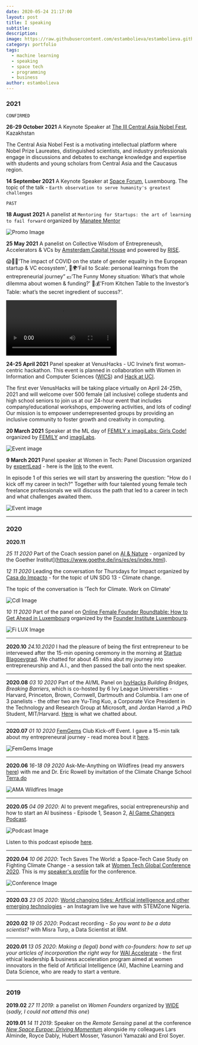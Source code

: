 ```yaml
---
date: 2020-05-24 21:17:00
layout: post
title: I speaking
subtitle:
description: 
image: https://raw.githubusercontent.com/estambolieva/estambolieva.github.io/master/assets/img/uploads/I_speaking/Katia_New_Space.png
category: portfolio
tags:
  - machine learning
  - speaking
  - space tech
  - programming
  - business
author: estambolieva
---
```



### 2021

`CONFIRMED`


**26-29 October 2021** A Keynote Speaker at [The III Central Asia Nobel Fest](https://nobel-fest.inpolicy.net), Kazakhstan

The Central Asia Nobel Fest is a motivating intellectual platform where Nobel Prize Laureates, distinguished scientists, and industry professionals engage in discussions and debates to exchange knowledge and expertise with students and young scholars from Central Asia and the Caucasus region.



**14 September 2021** A Keynote Speaker at [Space Forum](https://www.spaceforum.com/), Luxembourg. The topic of the talk - `Earth observation to serve humanity's greatest challenges`


`PAST`


**18 August 2021** A panelist at `Mentoring for Startups: the art of learning to fail forward` organized by [Manatee Mentor](https://www.manatee-mentor.com/)

![Promo Image](https://raw.githubusercontent.com/estambolieva/estambolieva.github.io/master/assets/img/uploads/I_speaking/MM_Mentoring_for_Startups_.jpeg)


**25 May 2021** A panelist on Collective Wisdom of Entrepreneush, Accelerators & VCs by [Amsterdam Capital House](https://www.amsterdamcapitalhouse.co/) and powered by [RISE]().

😱💃🏽'The impact of COVID on the state of gender equality in the European startup & VC ecosystem',
🦄🌍‘Fail to Scale: personal learnings from the entrepreneurial journey”
💶‘The Funny Money situation: What’s that whole dilemma about women & funding?'
🍳💰'From Kitchen Table to the Investor’s Table: what’s the secret ingredient of success?'.

![MP4 promo video](https://github.com/estambolieva/estambolieva.github.io/raw/master/assets/gif/Talk_Amesterdam_Capital_house.mp4)


**24-25 April 2021** Panel speaker at VenusHacks - UC Irvine’s first womxn-centric hackathon. This event is planned in collaboration with Women in Information and Computer Sciences ([WICS](https://wics.ics.uci.edu/)) and [Hack at UCI](https://hack.ics.uci.edu/).

The first ever VenusHacks will be taking place virtually on April 24-25th, 2021 and will welcome over 500 female (all inclusive) college students and high school seniors to join us at our 24-hour event that includes company/educational workshops, empowering activities, and lots of coding! Our mission is to empower underrepresented groups by providing an inclusive community to foster growth and creativity in computing. 


**20 March 2021** Speaker at the ML day of [FEMILY x imagiLabs: Girls Code!](https://www.femilysf.com/girls-code-fest) organized by [FEMILY](https://www.instagram.com/femilysf/) and [imagiLabs](https://imagilabs.com/).

![Event image](https://raw.githubusercontent.com/estambolieva/estambolieva.github.io/master/assets/img/uploads/Femily_Kat_Stam.png)



**9 March 2021** Panel speaker at Women in Tech: Panel Discussion organized by [expertLead](https://expertlead.com/) - here is the [link](https://landing.expertlead.com/en/women_in_tech/career_start) to the event. 

In episode 1 of this series we will start by answering the question: "How do I kick off my career in tech?" Together with four talented young female tech freelance professionals we will discuss the path that led to a career in tech and what challenges awaited them. 

![Event image](https://raw.githubusercontent.com/estambolieva/estambolieva.github.io/master/assets/img/uploads/expertLead.png)

---


### 2020

**2020.11** 


*25 11 2020* Part of the Coach session panel on [AI & Nature](https://www.goethe.de/prj/one/en/gea/for/cle.cfm?event_id=22024225) - organized by the Goether Institut](https://www.goethe.de/ins/es/es/index.html).


*12 11 2020* Leading the conversation for Thursdays for Impact organized by [Casa do Impacto](https://casadoimpacto.scml.pt/) - for the topic of UN SDG 13 - Climate change.

The topic of the conversation is 'Tech for Climate. Work on Climate'

![CdI Image](https://raw.githubusercontent.com/estambolieva/estambolieva.github.io/master/assets/img/uploads/twi_fb_ninaspace_november.png)

*10 11 2020* Part of the panel on [Online Female Founder Roundtable: How to Get Ahead in Luxembourg](https://fi.co/event/online-female-founder-roundtable-how-to-get-ahead-in-luxembourg-luxembourg-virtual-fall-2020) organized by the [Founder Institute Luxembourg](https://fi.co/).

![Fi LUX Image](https://raw.githubusercontent.com/estambolieva/estambolieva.github.io/master/assets/img/uploads/fi_lux_2020_11.jpeg)

---

**2020.10** *24.10.2020* I had the pleasure of being the first entrepreneur to be intervewed after the 15-min opening ceremony in the morning at [Startup Blagoevgrad](https://startupatblagoevgrad.org/). We chatted for about 45 mins abut my journey into entrepreneurship and A.I., and then passed the ball onto the next speaker.

---

**2020.08** *03 10 2020* Part of the AI/ML Panel on [IvyHacks](https://ivyhacks.com/) *Building Bridges, Breaking Barriers*, which is co-hosted by 6 Ivy League Universities - Harvard, Princeton, Brown, Cornwell, Dartmouth and Columbia. I am one of 3 panelists - the other two are Yu-Ting Kuo, a Corporate Vice President in the Technology and Research Group at Microsoft, and Jordan Harrod ,a PhD Student, MIT/Harvard. [Here]() is what we chatted about.

--- 


**2020.07** *01 10 2020* [FemGems](https://www.femgems.club/) Club Kick-off Event. I gave a 15-min talk about my entrepreneural journey - read morea bout it [here](http://katstam.com/on-entrepreneurship/).

![FemGems Image](https://raw.githubusercontent.com/estambolieva/estambolieva.github.io/master/assets/img/uploads/2020_10_Femgem_Opening.jpeg)

--- 


**2020.06** *16-18 09 2020* Ask-Me-Anything on Wildfires (read my answers [here](http://katstam.com/ask-me-anything-wildfires/)) with me and Dr. Eric Rowell by invitation of the Climate Change School [Terra.do](https://www.terra.do/)

![AMA Wildfires Image](https://github.com/estambolieva/estambolieva.github.io/raw/master/assets/img/uploads/I_speaking/Terrado_AMA_wildfires.jpg)

--- 


**2020.05** *04 09 2020*: AI to prevent megafires, social entrepreneurship and how to start an AI business - Episode 1, Season 2, [AI Game Changers Podcast](http://www.buzzsprout.com/1064803).

![Podcast Image](https://github.com/estambolieva/estambolieva.github.io/raw/master/assets/img/uploads/I_speaking/AI_game_changers.jpeg)

Listen to this podcast episode [here](https://www.buzzsprout.com/1064803/5292717-ai-game-changers-s2-ekaterina-stambolieva-nina-space).	

--- 


**2020.04** *10 06 2020*: Tech Saves The World: a Space-Tech Case Study on Fighting Climate Change - a session talk at [Women Tech Global Conference 2020](https://www.womentech.net/women-tech-conference). This is my [speaker's profile](https://www.womentech.net/speaker/Ekaterina/Stambolieva) for the conference.

![Conference Image](https://github.com/estambolieva/estambolieva.github.io/raw/master/assets/img/uploads/I_speaking/WTGC_2020.png)


--- 


**2020.03** *23 05 2020*: [World changing tides: Artificial intelligence and other emerging technologies](http://katstam.com/emerging-technologies/) - an Instagram live we have with STEMZone Nigeria.

--- 


**2020.02** *19 05 2020*: Podcast recording - *So you want to be a data scientist?* with Misra Turp, a Data Scientist at IBM.  

--- 


**2020.01** *13 05 2020*: *Making a (legal) bond with co-founders: how to set up your articles of incorporation the right way* for [WAI Accelerate](https://www.womeninai.co/waiaccelerate) - the first ethical leadership & business acceleration program aimed at women innovators in the field of Artificial Intelligence (AI), Machine Learning and Data Science, who are ready to start a venture.


---

### 2019


**2019.02** *27 11 2019*: a panelist on *Women Founders* organized by [WIDE](https://wide.lu/event/women-founders/) (*sadly, I could not attend this one*)

**2019.01** *14 11 2019*: Speaker on the *Remote Sensing* panel at the conference [*New Space Eurpoe: Driving Momentum*](http://2019.newspace-europe.lu/) alongside my colleagues Lars Alminde, Royce Dably, Hubert Mosser, Yasunori Yamazaki and Erol Soyer.